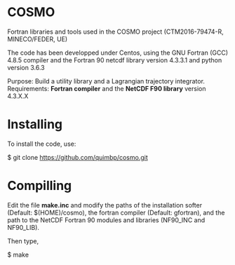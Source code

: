 # COSMO

Fortran libraries and tools used in the COSMO project
(CTM2016-79474-R, MINECO/FEDER, UE)

The code has been developped under Centos, using the GNU Fortran (GCC)
4.8.5 compiler and the Fortran 90 netcdf library version 4.3.3.1 and python version 3.6.3

Purpose: Build a utility library and a Lagrangian trajectory integrator.
Requirements: **Fortran compiler** and the **NetCDF F90 library** version 4.3.X.X

# Installing

To install the code, use:

$ git clone https://github.com/quimbp/cosmo.git

# Compilling

Edit the file **make.inc** and modify the paths of the installation softer
(Default: $(HOME)/cosmo), the fortran compiler (Default: gfortran), and
the path to the NetCDF Fortran 90 modules and libraries (NF90_INC and
NF90_LIB).

Then type,

$ make

